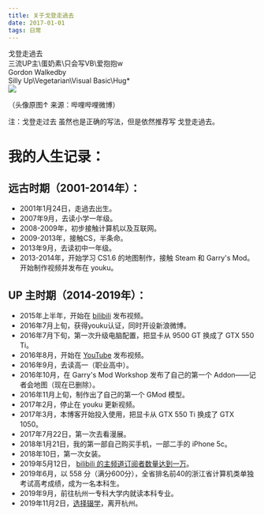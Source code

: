 ```yaml
---
title: 关于戈登走過去
date: 2017-01-01
tags: 日常
---
```

戈登走過去  
三流UP主\蛋奶素\只会写VB\爱抱抱w  
Gordon Walkedby  
Silly Up\Vegetarian\Visual Basic\Hug*  
![](https://s2.ax1x.com/2019/01/30/klwV78.png)

（头像原图↑ 来源：哔哩哔哩微博）

注：戈登走过去 虽然也是正确的写法，但是依然推荐写 戈登走過去。

# 我的人生记录：  

## 远古时期（2001-2014年）：
- 2001年1月24日，走過去出生。
- 2007年9月，去读小学一年级。
- 2008-2009年，初步接触计算机以及互联网。
- 2009-2013年，接触CS，半条命。
- 2013年9月，去读初中一年级。
- 2013-2014年，开始学习 CS1.6 的地图制作，接触 Steam 和 Garry's Mod。开始制作视频并发布在 youku。

## UP 主时期（2014-2019年）：
- 2015年上半年，开始在 [bilibili](https://space.bilibili.com/4523834#!/index) 发布视频。
- 2016年7月上旬，获得youku认证，同时开设新浪微博。
- 2016年7月下旬，第一次升级电脑配置，把显卡从 9500 GT 换成了 GTX 550 Ti。
- 2016年8月，开始在 [YouTube](https://www.youtube.com/channel/UCpnf5wTnI9br8IxJbRV5Tew) 发布视频。
- 2016年9月，去读高一（职业高中）。
- 2016年10月，在 Garry's Mod Workshop 发布了自己的第一个 Addon——记者会地图（现在已删除）。
- 2016年11月上旬，制作出了自己的第一个 GMod 模型。   
- 2017年2月，停止在 youku 更新视频。
- 2017年3月，本博客开始投入使用，把显卡从 GTX 550 Ti 换成了 GTX 1050。
- 2017年7月22日，第一次去看漫展。
- 2018年1月21日，我的第一部自己购买手机，一部二手的 iPhone 5c。
- 2018年10日，第一次女装。
- 2019年5月12日， [bilibili 的主频道订阅者数量达到一万](https://www.bilibili.com/blackboard/activity-zxIQ8otdK.html#/pc/show?award_token=ul7Ofs5DWLMBchsmqyFpBDcOgLhlLDvkdNAuiPqGpph2ZNTVxfrEgzgpBfSrQ0jk)。
- 2019年6月，以 558 分（满分600分），全省排名前40的浙江省计算机类单独考试高考成绩，成为一名本科生。 
- 2019年9月，前往杭州一专科大学内就读本科专业。
- 2019年11月2日，[选择辍学](https://weibo.com/5977985000/IkQZdtVeR)，离开杭州。

